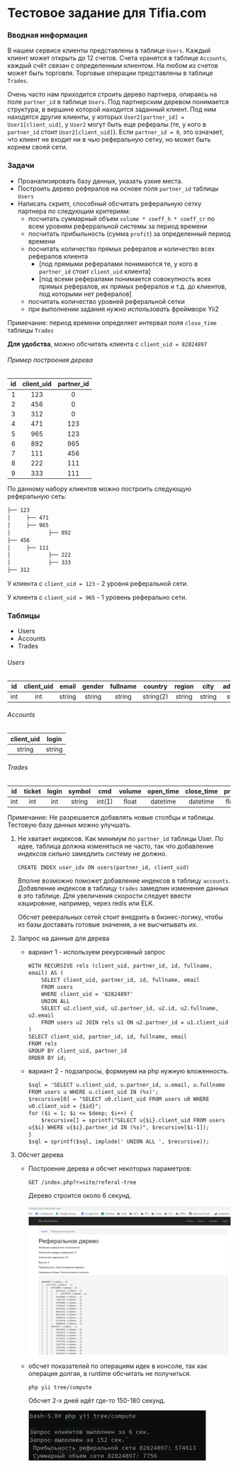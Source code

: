 # Тестовое задание для Tifia.com

### Вводная информация
В нашем сервисе клиенты представлены в таблице `Users`. Каждый клиент может открыть до 12 счетов. Счета хранятся в таблице `Accounts`, каждый счёт связан с определенным клиентом. На любом из счетов может быть торговля. Торговые операции представлены в таблице `Trades`.

Очень часто нам приходится строить дерево партнера, опираясь на поле `partner_id` в таблице `Users`. Под партнерским деревом понимается структура, в вершине которой находится заданный клиент. Под ним находятся другие клиенты, у которых `User2[partner_id] = User1[client_uid]`, у `User2` могут быть еще рефералы (те, у кого в `partner_id` стоит `User2[client_uid]`). Если `partner_id = 0`, это означает, что клиент не входит ни в чью реферальную сетку, но может быть корнем своей сети.

### Задачи
* Проанализировать базу данных, указать узкие места.
* Построить дерево рефералов на основе поля `partner_id` таблицы `Users`
* Написать скрипт, способный обсчитать реферальную сетку партнера по следующим критериям:
	* посчитать суммарный объем `volume * coeff_h * coeff_cr` по всем уровням реферральной системы за период времени
	* посчитать прибыльность (сумма `profit`) за определенный период времени
	* посчитать количество прямых рефералов и количество всех рефералов клиента
		* [под прямыми рефералами понимаются те, у кого в `partner_id` стоит `client_uid` клиента]
		* [под всеми рефералами понимается совокупность всех прямых рефералов, их прямых рефералов и т.д. до клиентов, под которыми нет рефералов]
	* посчитать количество уровней реферальной сетки
	* при выполнении задания _нужно использовать_ фреймворк Yii2

Примечание: период времени определяет интервал поля `close_time` таблицы `Trades`

**Для удобства**, можно обсчитать клиента с `client_uid = 82824897`

###### Пример построения дерева
| id  | client_uid  | partner_id  |
| :------------: | :------------: | :------------: |
|  1 | 123 | 0  |
|  2 | 456 | 0  |
|  3 | 312 | 0  |
|  4 | 471 | 123  |
|  5 | 965 | 123  |
|  6 | 892 | 965  |
|  7 | 111 | 456  |
|  8 | 222 | 111  |
|  9 | 333 | 111  |

По данному набору клиентов можно построить следующую реферальную сеть:
```bash
├── 123
│     ├── 471
│     ├── 965
│            ├── 892
├── 456
│     ├── 111
│            ├── 222
│            ├── 333
├── 312
```
У клиента с `client_uid = 123` - 2 уровня реферальной сети.

У клиента с `client_uid = 965` - 1 уровень реферально сети.

### Таблицы
- Users
- Accounts
- Trades

###### Users
|  id  | client_uid | email  | gender  | fullname  | country  | region | city | address | partner_id  | reg_date  | status  |
| :------------: | :------------: | :------------: | :------------: | :------------: | :------------: | :------------: | :------------: | :------------: | :------------: | :------------: | :------------: |
| int  | int | string  | string | string  | string(2)  | string | string | string | int  | datetime  | int  |

###### Accounts
| client_uid  | login  |
| :------------: | :------------: |
| string  | string  |

###### Trades
| id | ticket  | login  | symbol  | cmd  | volume  | open_time  | close_time |  profit  | coeff_h  | coeff_cr  |
| :------------: | :------------: | :------------: | :------------: | :------------: | :------------: | :------------: | :------------: | :------------: | :------------: | :------------: |
| int | int  | int  | string  | int(1)  | float  | datetime  | datetime  | float  | float  | float  |

Примечание: Не разрешается добавлять новые столбцы и таблицы. Тестовую базу данных можно улучшать.


1. Не хватает индексов. Как минимум по `partner_id` таблицы User. По идее, таблица должна изменяться не часто, так 
   что добавление индексов сильно замедлить систему не должно.
   ```
   CREATE INDEX user_idx ON users(partner_id, client_uid)
   ```
   Вполне возможно поможет добавление индексов в таблицу `accounts`.
   Добавление индексов в таблицу `trades` замедлин изменение данных в это таблице.
   Для увеличения скорости следует ввести кэшировние, например, через redis или ELK.
   
   Обсчет реверальных сетей стоит внедрить в бизнес-логику, чтобы из базы доставать готовые значения, а не высчитывать 
   их.
   
2. Запрос на данные для дерева
   - вариант 1 - используем рекурсивный запрос
     ```
     WITH RECURSIVE rels (client_uid, partner_id, id, fullname, email) AS (
         SELECT client_uid, partner_id, id, fullname, email
         FROM users
         WHERE client_uid = '82824897'
         UNION ALL
         SELECT u2.client_uid, u2.partner_id, u2.id, u2.fullname, u2.email
         FROM users u2 JOIN rels u1 ON u2.partner_id = u1.client_uid
     )
     SELECT client_uid, partner_id, id, fullname, email 
     FROM rels 
     GROUP BY client_uid, partner_id 
     ORDER BY id;
     ```
   - вариант 2 - подзапросы, формиуем на php нужную вложенность.
     ```
     $sql = 'SELECT u.client_uid, u.partner_id, u.email, u.fullname FROM users u WHERE u.client_uid IN (%s)';
     $recursive[0] = "SELECT u0.client_uid FROM users u0 WHERE u0.client_uid = {$id}";
     for ($i = 1; $i <= $deep; $i++) {
         $recursive[] = sprintf("SELECT u{$i}.client_uid FROM users u{$i} WHERE u{$i}.partner_id IN (%s)", $recursive[$i-1]);
     }
     $sql = sprintf($sql, implode(' UNION ALL ', $recursive));
     ```
3. Обсчет дерева
   - Построение дерева и обсчет некоторых параметров:
     ```
     GET /index.php?r=site/referal-tree
     ```
     Дерево строится около 6 секунд.
     
     ![](screenshot-1.png)
    
   - обсчет показателей по операциям идек в консоле, так как операция долгая, в runtime обсчитать не получиться.
     ```
     php yii tree/compute
     ```
     Обсчет 2-х дней идёт где-то 150-180 секунд.
     
     ![](screenshot-2.png)